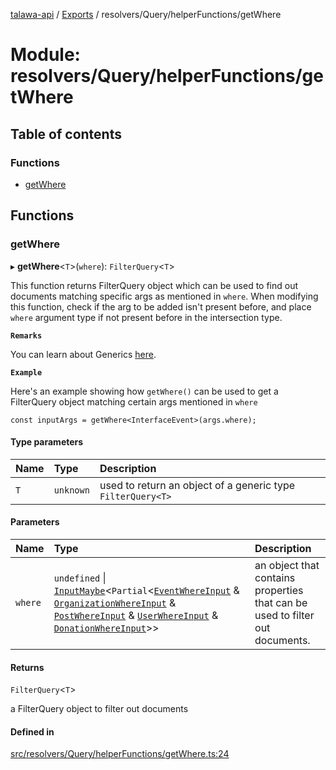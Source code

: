 [talawa-api](../README.md) / [Exports](../modules.md) / resolvers/Query/helperFunctions/getWhere

# Module: resolvers/Query/helperFunctions/getWhere

## Table of contents

### Functions

- [getWhere](resolvers_Query_helperFunctions_getWhere.md#getwhere)

## Functions

### getWhere

▸ **getWhere**<`T`\>(`where`): `FilterQuery`<`T`\>

This function returns FilterQuery object which can be used to find out documents matching specific args as mentioned in `where`.
When modifying this function, check if the arg to be added isn't present before, and place `where` argument
type if not present before in the intersection type.

**`Remarks`**

You can learn about Generics [here](https://www.typescriptlang.org/docs/handbook/2/generics.html).

**`Example`**

Here's an example showing how `getWhere()` can be used to get a FilterQuery object matching certain args mentioned in `where`
```
const inputArgs = getWhere<InterfaceEvent>(args.where);
```

#### Type parameters

| Name | Type | Description |
| :------ | :------ | :------ |
| `T` | `unknown` | used to return an object of a generic type `FilterQuery<T>` |

#### Parameters

| Name | Type | Description |
| :------ | :------ | :------ |
| `where` | `undefined` \| [`InputMaybe`](types_generatedGraphQLTypes.md#inputmaybe)<`Partial`<[`EventWhereInput`](types_generatedGraphQLTypes.md#eventwhereinput) & [`OrganizationWhereInput`](types_generatedGraphQLTypes.md#organizationwhereinput) & [`PostWhereInput`](types_generatedGraphQLTypes.md#postwhereinput) & [`UserWhereInput`](types_generatedGraphQLTypes.md#userwhereinput) & [`DonationWhereInput`](types_generatedGraphQLTypes.md#donationwhereinput)\>\> | an object that contains properties that can be used to filter out documents. |

#### Returns

`FilterQuery`<`T`\>

a FilterQuery object to filter out documents

#### Defined in

[src/resolvers/Query/helperFunctions/getWhere.ts:24](https://github.com/Nitya-Pasrija/talawa-api/blob/faae1c9/src/resolvers/Query/helperFunctions/getWhere.ts#L24)

